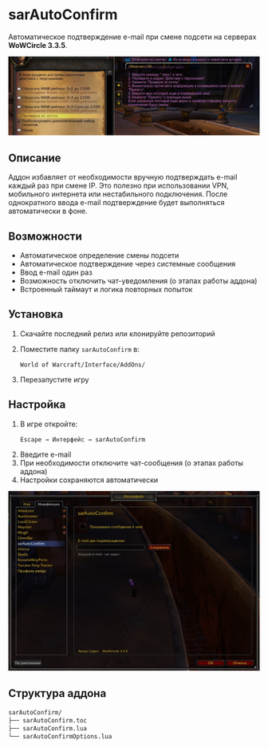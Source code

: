 # sarAutoConfirm

Автоматическое подтверждение e-mail при смене подсети на серверах **WoWCircle 3.3.5**.

![Ошибка при смене подсети](./1.jpg)

## Описание

Аддон избавляет от необходимости вручную подтверждать e-mail каждый раз при смене IP. Это полезно при использовании VPN, мобильного интернета или нестабильного подключения. После однократного ввода e-mail подтверждение будет выполняться автоматически в фоне.

## Возможности

- Автоматическое определение смены подсети
- Автоматическое подтверждение через системные сообщения
- Ввод e-mail один раз
- Возможность отключить чат-уведомления (о этапах работы аддона)
- Встроенный таймаут и логика повторных попыток

## Установка

1. Скачайте последний релиз или клонируйте репозиторий
   
2. Поместите папку `sarAutoConfirm` в:
   ```
   World of Warcraft/Interface/AddOns/
   ```
3. Перезапустите игру

## Настройка

1. В игре откройте:
   ```
   Escape → Интерфейс → sarAutoConfirm
   ```
2. Введите e-mail
3. При необходимости отключите чат-сообщения (о этапах работы аддона)
4. Настройки сохраняются автоматически

![Интерфейс настроек](./2.jpg)

## Структура аддона

```
sarAutoConfirm/
├── sarAutoConfirm.toc
├── sarAutoConfirm.lua
└── sarAutoConfirmOptions.lua
```
